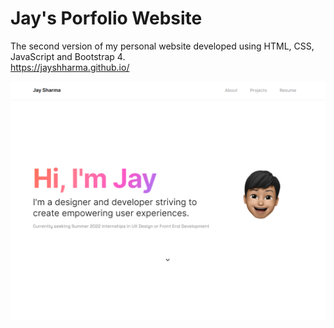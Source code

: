 # Jay's Porfolio Website
The second version of my personal website developed using HTML, CSS, JavaScript and Bootstrap 4. 
<br> https://jayshharma.github.io/ 


![](Images/webthumbnail.PNG)
